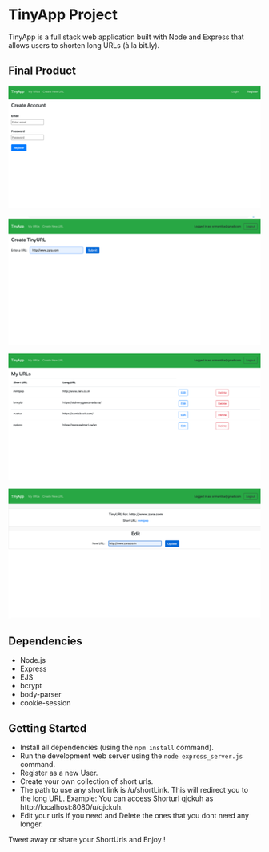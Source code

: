 # TinyApp Project

TinyApp is a full stack web application built with Node and Express that allows users to shorten long URLs (à la bit.ly).

## Final Product

!["Screenshot of Register page"](https://github.com/srimantika/tinyapp/blob/master/docs/Register.png)

!["Screenshot of Create URL page"](https://github.com/srimantika/tinyapp/blob/master/docs/CreateTinyURL.png)

!["Screenshot of URLs page"](https://github.com/srimantika/tinyapp/blob/master/docs/URLpage.png)

!["Screenshot of Edit URLs page"](https://github.com/srimantika/tinyapp/blob/master/docs/EditURLPage.png)

## Dependencies

- Node.js
- Express
- EJS
- bcrypt
- body-parser
- cookie-session

## Getting Started

- Install all dependencies (using the `npm install` command).
- Run the development web server using the `node express_server.js` command.
- Register as a new User.
- Create your own collection of short urls.
- The path to use any short link is /u/shortLink. This will redirect you to the long URL.
  Example: You can access Shorturl qjckuh as  http://localhost:8080/u/qjckuh.
- Edit your urls if you need and Delete the ones that you dont need any longer.

Tweet away or share your ShortUrls and Enjoy !